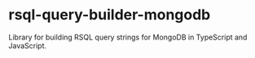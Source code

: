 # rsql-query-builder-mongodb
Library for building RSQL query strings for MongoDB in TypeScript and JavaScript.
